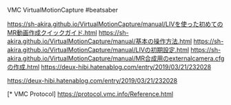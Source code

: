 VMC
VirtualMotionCapture
#beatsaber

https://sh-akira.github.io/VirtualMotionCapture/manual/LIVを使った初めてのMR動画作成クイックガイド.html
	https://sh-akira.github.io/VirtualMotionCapture/manual/基本の操作方法.html
	https://sh-akira.github.io/VirtualMotionCapture/manual/LIVの初期設定.html
	https://sh-akira.github.io/VirtualMotionCapture/manual/MR合成用のexternalcamera.cfgの作成.html
https://deux-hibi.hatenablog.com/entry/2019/03/21/232028


https://deux-hibi.hatenablog.com/entry/2019/03/21/232028

[* VMC Protocol]
https://protocol.vmc.info/Reference.html
